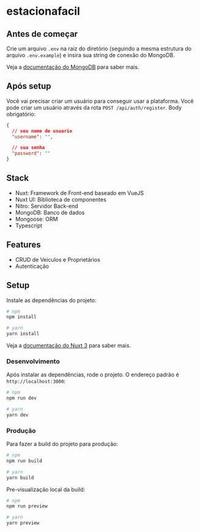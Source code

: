 # estacionafacil

## Antes de começar

Crie um arquivo `.env` na raiz do diretório (seguindo a mesma estrutura do arquivo `.env.example`) e insira sua string de conexão do MongoDB.

Veja a [documentação do MongoDB](https://www.mongodb.com/docs/manual/reference/connection-string) para saber mais.

## Após setup

Você vai precisar criar um usuário para conseguir usar a plataforma. Você pode criar um usuário através da rota `POST /api/auth/register`. Body obrigatório:

```json
{
  // seu nome de usuario
  "username": "",

  // sua senha
  "password": ""
}
```

## Stack

- Nuxt: Framework de Front-end baseado em VueJS
- Nuxt UI: Biblioteca de componentes
- Nitro: Servidor Back-end
- MongoDB: Banco de dados
- Mongoose: ORM
- Typescript

## Features

- CRUD de Veículos e Proprietários
- Autenticação

## Setup

Instale as dependências do projeto:

```bash
# npm
npm install

# yarn
yarn install
```

Veja a [documentação do Nuxt 3](https://nuxt.com/docs/getting-started/introduction) para saber mais.

### Desenvolvimento

Após instalar as dependências, rode o projeto. O endereço padrão é `http://localhost:3000`:

```bash
# npm
npm run dev

# yarn
yarn dev
```

### Produção

Para fazer a build do projeto para produção:

```bash
# npm
npm run build

# yarn
yarn build
```

Pre-visualização local da build:

```bash
# npm
npm run preview

# yarn
yarn preview
```
